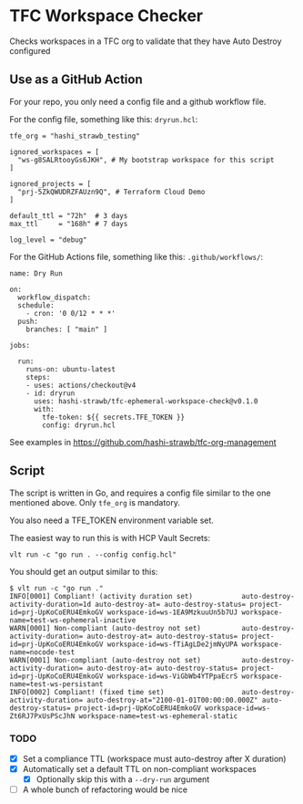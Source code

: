 # TFC Workspace Checker

Checks workspaces in a TFC org to validate that they have Auto Destroy configured

## Use as a GitHub Action

For your repo, you only need a config file and a github workflow file.

For the config file, something like this: `dryrun.hcl`:

```
tfe_org = "hashi_strawb_testing"

ignored_workspaces = [
  "ws-g8SALRtooyGs6JKH", # My bootstrap workspace for this script
]

ignored_projects = [
  "prj-5ZkQWUDRZFAUzn9Q", # Terraform Cloud Demo
]

default_ttl = "72h"  # 3 days
max_ttl     = "168h" # 7 days

log_level = "debug"
```

For the GitHub Actions file, something like this: `.github/workflows/`:

```
name: Dry Run

on:
  workflow_dispatch:
  schedule:
    - cron: '0 0/12 * * *'
  push:
    branches: [ "main" ]

jobs:

  run:
    runs-on: ubuntu-latest
    steps:
    - uses: actions/checkout@v4
    - id: dryrun
      uses: hashi-strawb/tfc-ephemeral-workspace-check@v0.1.0
      with:
        tfe-token: ${{ secrets.TFE_TOKEN }}
        config: dryrun.hcl
```

See examples in https://github.com/hashi-strawb/tfc-org-management

## Script

The script is written in Go, and requires a config file similar to the one mentioned above. Only `tfe_org` is mandatory.

You also need a TFE_TOKEN environment variable set.

The easiest way to run this is with HCP Vault Secrets:

```
vlt run -c "go run . --config config.hcl"
```
You should get an output similar to this:

```
$ vlt run -c "go run ."
INFO[0001] Compliant! (activity duration set)            auto-destroy-activity-duration=1d auto-destroy-at= auto-destroy-status= project-id=prj-UpKoCoERU4EmkoGV workspace-id=ws-1EA9MzkuuUn5b7UJ workspace-name=test-ws-ephemeral-inactive
WARN[0001] Non-compliant (auto-destroy not set)          auto-destroy-activity-duration= auto-destroy-at= auto-destroy-status= project-id=prj-UpKoCoERU4EmkoGV workspace-id=ws-fTiAgLDe2jmNyUPA workspace-name=nocode-test
WARN[0001] Non-compliant (auto-destroy not set)          auto-destroy-activity-duration= auto-destroy-at= auto-destroy-status= project-id=prj-UpKoCoERU4EmkoGV workspace-id=ws-ViGbWb4YTPpaEcrS workspace-name=test-ws-persistant
INFO[0002] Compliant! (fixed time set)                   auto-destroy-activity-duration= auto-destroy-at="2100-01-01T00:00:00.000Z" auto-destroy-status= project-id=prj-UpKoCoERU4EmkoGV workspace-id=ws-Zt6RJ7PxUsPScJhN workspace-name=test-ws-ephemeral-static
```

### TODO

* [X] Set a compliance TTL (workspace must auto-destroy after X duration)
* [X] Automatically set a default TTL on non-compliant workspaces
    * [X] Optionally skip this with a `--dry-run` argument
* [ ] A whole bunch of refactoring would be nice
